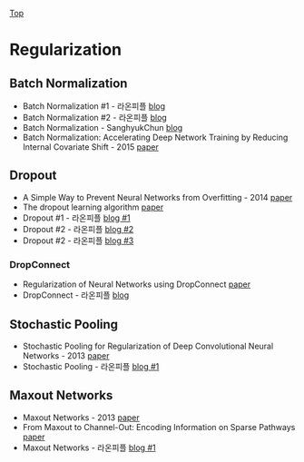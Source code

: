 [Top](index.md)

# Regularization

## Batch Normalization

* Batch Normalization #1 - 라온피플 [blog](https://laonple.blog.me/220808903260)
* Batch Normalization #2 - 라온피플 [blog](https://laonple.blog.me/220811172205)
* Batch Normalization - SanghyukChun [blog](http://sanghyukchun.github.io/88/)
* Batch Normalization: Accelerating Deep Network Training by Reducing Internal Covariate Shift - 2015 [paper](https://arxiv.org/pdf/1502.03167.pdf)

## Dropout

* A Simple Way to Prevent Neural Networks from Overfitting - 2014 [paper](https://www.cs.toronto.edu/~hinton/absps/JMLRdropout.pdf)
* The dropout learning algorithm [paper](https://www.sciencedirect.com/science/article/pii/S0004370214000216)
* Dropout #1 - 라온피플 [blog #1](https://laonple.blog.me/220818841217)
* Dropout #2 - 라온피플 [blog #2](https://laonple.blog.me/220823177178)
* Dropout #2 - 라온피플 [blog #3](https://laonple.blog.me/220827359158)

### DropConnect

* Regularization of Neural Networks using DropConnect [paper](https://cs.nyu.edu/~wanli/dropc/dropc.pdf)
* DropConnect - 라온피플 [blog](https://laonple.blog.me/220827359158)

## Stochastic Pooling

* Stochastic Pooling for Regularization of Deep Convolutional Neural Networks - 2013 [paper](https://arxiv.org/abs/1301.3557)
* Stochastic Pooling - 라온피플 [blog #1](https://laonple.blog.me/220830178487)

## Maxout Networks

* Maxout Networks - 2013 [paper](https://arxiv.org/pdf/1302.4389.pdf)
* From Maxout to Channel-Out: Encoding Information on Sparse Pathways [paper](https://arxiv.org/pdf/1312.1909.pdf)
* Maxout Networks - 라온피플 [blog #1](https://laonple.blog.me/220836305907)
